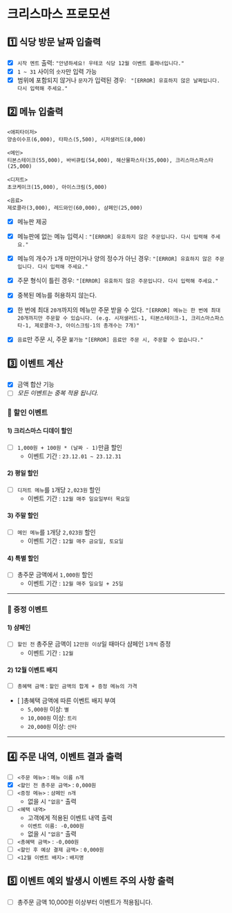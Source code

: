 # 크리스마스 프로모션
## 1️⃣ 식당 방문 날짜 입출력
- [X] `시작 멘트` 출력: `"안녕하세요! 우테코 식당 12월 이벤트 플래너입니다."`
- [X] `1 ~ 31` 사이의 `숫자`만 입력 가능
- [X] 범위에 포함되지 않거나 `문자`가 입력된 경우: ` "[ERROR] 유효하지 않은 날짜입니다. 다시 입력해 주세요."`

## 2️⃣ 메뉴 입출력
```
<애피타이저>
양송이수프(6,000), 타파스(5,500), 시저샐러드(8,000)

<메인>
티본스테이크(55,000), 바비큐립(54,000), 해산물파스타(35,000), 크리스마스파스타(25,000)

<디저트>
초코케이크(15,000), 아이스크림(5,000)

<음료>
제로콜라(3,000), 레드와인(60,000), 샴페인(25,000)
```
- [X] 메뉴판 제공
- [X] 메뉴판에 없는 메뉴 입력시 : `"[ERROR] 유효하지 않은 주문입니다. 다시 입력해 주세요."`
- [X] 메뉴의 개수가 `1`개 미만이거나 양의 정수가 아닌 경우: `"[ERROR] 유효하지 않은 주문입니다. 다시 입력해 주세요."`
- [X] 주문 형식이 틀린 경우: `"[ERROR] 유효하지 않은 주문입니다. 다시 입력해 주세요."`
- [X] 중복된 메뉴를 허용하지 않는다.
- [X] 한 번에 최대 `20개`까지의 메뉴만 주문 받을 수 있다. `"[ERROR] 메뉴는 한 번에 최대 20개까지만 주문할 수 있습니다.
  (e.g. 시저샐러드-1, 티본스테이크-1, 크리스마스파스타-1, 제로콜라-3, 아이스크림-1의 총개수는 7개)"`
- [X] `음료`만 주문 시, 주문 `불가능` `"[ERROR] 음료만 주문 시, 주문할 수 없습니다."`


## 3️⃣ 이벤트 계산
- [X] 금액 합산 기능
- [ ] _모든 이벤트는 중복 적용 됩니다._

### 🎉 할인 이벤트

#### 1) 크리스마스 디데이 할인
- [ ] `1,000원 + 100원 * (날짜 - 1)`만큼 할인
  - 이벤트 기간 : `23.12.01 ~ 23.12.31`

#### 2) 평일 할인
- [ ] `디저트 메뉴`를 `1`개당 `2,023원` 할인
  - 이벤트 기간 : `12월 매주 일요일부터 목요일`

#### 3) 주말 할인
- [ ] `메인 메뉴`를 `1`개당 `2,023원` 할인
  - 이벤트 기간 : `12월 매주 금요일, 토요일`

#### 4) 특별 할인
- [ ] 총주문 금액에서 `1,000원` 할인
  - 이벤트 기간 : `12월 매주 일요일 + 25일`

---

### 🎁 증정 이벤트
#### 1) 샴페인
- [ ] `할인 전` 총주문 금액이 `12만원 이상`일 때마다 샴페인 `1개씩` 증정
  - 이벤트 기간 : `12월`

#### 2) 12월 이벤트 배지
- [ ] `총혜택 금액` : `할인 금액의 합계 + 증정 메뉴의 가격`
- [ ]총혜택 금액에 따른 이벤트 배지 부여
  - `5,000원` 이상: `별`
  - `10,000원` 이상: `트리`
  - `20,000원` 이상: `산타`

---


## 4️⃣ 주문 내역, 이벤트 결과 출력
- [ ] `<주문 메뉴>` : `메뉴 이름 n개`
- [X] `<할인 전 총주문 금액>` : `0,000원`
- [ ] `<증정 메뉴>` : `샴페인 n개`
  - 없을 시 `"없음"` 출력
- [ ] `<혜택 내역>`
  - 고객에게 적용된 이벤트 내역 출력
  - `이벤트 이름: -0,000원`
  - 없을 시 `"없음"` 출력
- [ ] `<총혜택 금액>` : `-0,000원`
- [ ] `<할인 후 예상 결제 금액>` : `0,000원`
- [ ] `<12월 이벤트 배지>` : `배지명`

## 5️⃣ 이벤트 예외 발생시 이벤트 주의 사항 출력
- [ ] 총주문 금액 10,000원 이상부터 이벤트가 적용됩니다.
